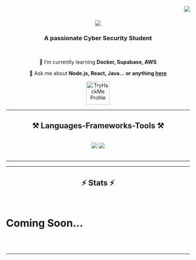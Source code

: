 <img align="right" src="https://visitor-badge.laobi.icu/badge?page_id=dxlerYT.dxlerYT" />

<h1 align="center">
    <img src="https://readme-typing-svg.herokuapp.com/?font=Righteous&size=35&center=true&vCenter=true&width=500&height=70&duration=4000&lines=Hi+There!+👋;+I'm+dxlerYT!;" />
</h1>

<h3 align="center">A passionate Cyber Security Student</h3>

<br/>

<div align="center">
 
 🌱 I’m currently learning **Docker, Supabase, AWS**

💬 Ask me about **Node.js, React, Java... or anything [here](https://github.com/dxlerYT/dxlerYT/issues)**

 </div>
 
<div align="center"> 
  <a href="https://dxlerYT.github.io" target="_blank">
     <img height='64' style='border:0px;height:64px;' src='https://tryhackme-badges.s3.amazonaws.com/dxlerYT.png' border='0' alt='TryHackMe Profile' /></a>
  </a>
</div>

 <hr/>
 
<h2 align="center">⚒️ Languages-Frameworks-Tools ⚒️</h2>
<br/>
<div align="center">
    <img src="https://skillicons.dev/icons?i=react,bootstrap,mui,html,css,vscode,github,figma,tailwind,git,r" />
    <img src="https://skillicons.dev/icons?i=nodejs,python,javascript,typescript,express,firebase,mongodb,c,java,nextjs,mysql,flask" /><br>
</div>

<br/>
<hr/>



<hr/>

<h2 align="center">⚡ Stats ⚡</h2>
<br>
<h1> Coming Soon... </h1>
<div align=center>
  
</div>

<br/><br/>

<hr/>


